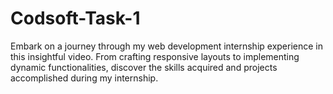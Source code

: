 # Codsoft-Task-1
Embark on a journey through my web development internship experience in this insightful video. From crafting responsive layouts to implementing dynamic functionalities, discover the skills acquired and projects accomplished during my internship.
